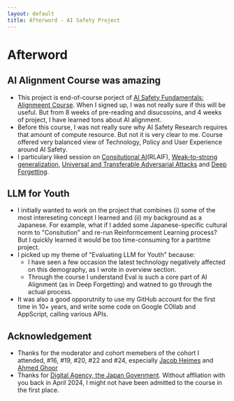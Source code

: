 ```yaml
---
layout: default
title: Afterword - AI Safety Project
---
```


# Afterword

## AI Alignment Course was amazing
- This project is end-of-course porject of [AI Safety Fundamentals: Alignmeent Course](https://aisafetyfundamentals.com/alignment/). When I signed up, I was not really sure if this will be useful. But from 8 weeks of pre-reading and disucssoins, and 4 weeks of project, I have learned tons about AI alignment. 
- Before this course, I was not really sure why AI Safety Research requires that amount of compute resource. But not it is very clear to me. Course offered very balanced view of Technology, Policy and User Experience around AI Safety.
- I particulary liked session on [Consitutional AI](https://ar5iv.labs.arxiv.org/html/2212.08073)(RLAIF), [Weak-to-strong generalization](https://ar5iv.labs.arxiv.org/html/2312.09390), [Universal and Transferable Adversarial Attacks](https://llm-attacks.org/) and [Deep Forgetting](https://www.alignmentforum.org/posts/mFAvspg4sXkrfZ7FA/deep-forgetting-and-unlearning-for-safely-scoped-llms).  

## LLM for Youth 

- I initially wanted to work on the project that combines (i) some of the most intereseting concept I learned and (ii) my background as a Japanese. For example, what if I added some Japanese-specific cultural norm to "Consitution" and re-run Reinformcement Learning process? But I quickly learned it would be too time-consuming for a partitme project.
- I picked up my theme of "Evaluating LLM for Youth" because: 
  - I have seen a few occasion the latest technology negatively affected on this demography, as I wrote in overview section. 
  - Through the course I understand Eval is such a core part of AI Alignment (as in Deep Forgetting) and watned to go through the actual process. 
- It was also a good opporutnity to use my GitHub account for the first time in 10+ years, and write some code on Google COllab and AppScript, calling various APIs.  

## Acknowledgement

- Thanks for the moderator and cohort memebers of the cohort I attended, #16, #19, #20, #22 and #24, especially [Jacob Heimes](https://www.linkedin.com/in/jacob-haimes/) and [Ahmed Ghoor](https://www.linkedin.com/in/ahmedghoor/)
- Thanks for [Digital Agency, the Japan Govenment](https://www.linkedin.com/company/digital-agency-of-japan/). Without affliation with you back in April 2024, I might not have been admitted to the course in the first place. 

<br /> <br />
